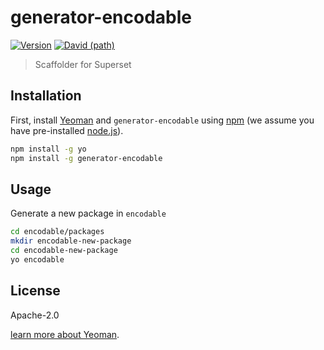 # generator-encodable

[![Version](https://img.shields.io/npm/v/generator-encodable.svg?style=flat)](https://img.shields.io/npm/v/generator-encodable.svg?style=flat-square)
[![David (path)](https://img.shields.io/david/apache-superset/encodable.svg?path=packages%2Fgenerator-encodable&style=flat-square)](https://david-dm.org/apache-superset/encodable?path=packages/generator-encodable)

> Scaffolder for Superset

## Installation

First, install [Yeoman](http://yeoman.io) and `generator-encodable` using
[npm](https://www.npmjs.com/) (we assume you have pre-installed [node.js](https://nodejs.org/)).

```bash
npm install -g yo
npm install -g generator-encodable
```

## Usage

Generate a new package in `encodable`

```bash
cd encodable/packages
mkdir encodable-new-package
cd encodable-new-package
yo encodable
```

## License

Apache-2.0

[learn more about Yeoman](http://yeoman.io/).
